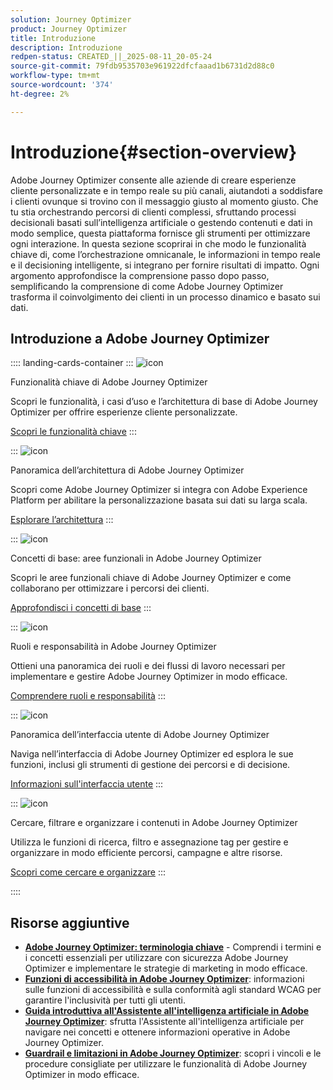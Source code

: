 ```yaml
---
solution: Journey Optimizer
product: Journey Optimizer
title: Introduzione
description: Introduzione
redpen-status: CREATED_||_2025-08-11_20-05-24
source-git-commit: 79fdb9535703e961922dfcfaaad1b6731d2d88c0
workflow-type: tm+mt
source-wordcount: '374'
ht-degree: 2%

---
```



# Introduzione{#section-overview}

Adobe Journey Optimizer consente alle aziende di creare esperienze cliente personalizzate e in tempo reale su più canali, aiutandoti a soddisfare i clienti ovunque si trovino con il messaggio giusto al momento giusto. Che tu stia orchestrando percorsi di clienti complessi, sfruttando processi decisionali basati sull’intelligenza artificiale o gestendo contenuti e dati in modo semplice, questa piattaforma fornisce gli strumenti per ottimizzare ogni interazione. In questa sezione scoprirai in che modo le funzionalità chiave di, come l’orchestrazione omnicanale, le informazioni in tempo reale e il decisioning intelligente, si integrano per fornire risultati di impatto. Ogni argomento approfondisce la comprensione passo dopo passo, semplificando la comprensione di come Adobe Journey Optimizer trasforma il coinvolgimento dei clienti in un processo dinamico e basato sui dati.

## Introduzione a Adobe Journey Optimizer

:::: landing-cards-container
:::
![icon](https://cdn.experienceleague.adobe.com/icons/book.svg)

Funzionalità chiave di Adobe Journey Optimizer

Scopri le funzionalità, i casi d’uso e l’architettura di base di Adobe Journey Optimizer per offrire esperienze cliente personalizzate.

[Scopri le funzionalità chiave](../using/start/get-started.md)
:::

:::
![icon](https://cdn.experienceleague.adobe.com/icons/code-branch.svg)

Panoramica dell’architettura di Adobe Journey Optimizer

Scopri come Adobe Journey Optimizer si integra con Adobe Experience Platform per abilitare la personalizzazione basata sui dati su larga scala.

[Esplorare l’architettura](../using/start/architecture-concepts-redpen.md)
:::

:::
![icon](https://cdn.experienceleague.adobe.com/icons/puzzle-piece.svg)

Concetti di base: aree funzionali in Adobe Journey Optimizer

Scopri le aree funzionali chiave di Adobe Journey Optimizer e come collaborano per ottimizzare i percorsi dei clienti.

[Approfondisci i concetti di base](../using/start/functional-areas-redpen.md)
:::

:::
![icon](https://cdn.experienceleague.adobe.com/icons/list-check.svg)

Ruoli e responsabilità in Adobe Journey Optimizer

Ottieni una panoramica dei ruoli e dei flussi di lavoro necessari per implementare e gestire Adobe Journey Optimizer in modo efficace.

[Comprendere ruoli e responsabilità](../using/start/quick-start.md)
:::

:::
![icon](https://cdn.experienceleague.adobe.com/icons/gear.svg)

Panoramica dell’interfaccia utente di Adobe Journey Optimizer

Naviga nell’interfaccia di Adobe Journey Optimizer ed esplora le sue funzioni, inclusi gli strumenti di gestione dei percorsi e di decisione.

[Informazioni sull&#39;interfaccia utente](../using/start/user-interface.md)
:::

:::
![icon](https://cdn.experienceleague.adobe.com/icons/circle-play.svg)

Cercare, filtrare e organizzare i contenuti in Adobe Journey Optimizer

Utilizza le funzioni di ricerca, filtro e assegnazione tag per gestire e organizzare in modo efficiente percorsi, campagne e altre risorse.

[Scopri come cercare e organizzare](../using/start/search-filter-categorize.md)
:::

::::


## Risorse aggiuntive

- **[Adobe Journey Optimizer: terminologia chiave](../using/start/terminology-md-redpen.md)** - Comprendi i termini e i concetti essenziali per utilizzare con sicurezza Adobe Journey Optimizer e implementare le strategie di marketing in modo efficace.
- **[Funzioni di accessibilità in Adobe Journey Optimizer](../using/start/accessibility.md)**: informazioni sulle funzioni di accessibilità e sulla conformità agli standard WCAG per garantire l&#39;inclusività per tutti gli utenti.
- **[Guida introduttiva all&#39;Assistente all&#39;intelligenza artificiale in Adobe Journey Optimizer](../using/start/ai-assistant.md)**: sfrutta l&#39;Assistente all&#39;intelligenza artificiale per navigare nei concetti e ottenere informazioni operative in Adobe Journey Optimizer.
- **[Guardrail e limitazioni in Adobe Journey Optimizer](../using/start/guardrails.md)**: scopri i vincoli e le procedure consigliate per utilizzare le funzionalità di Adobe Journey Optimizer in modo efficace.
